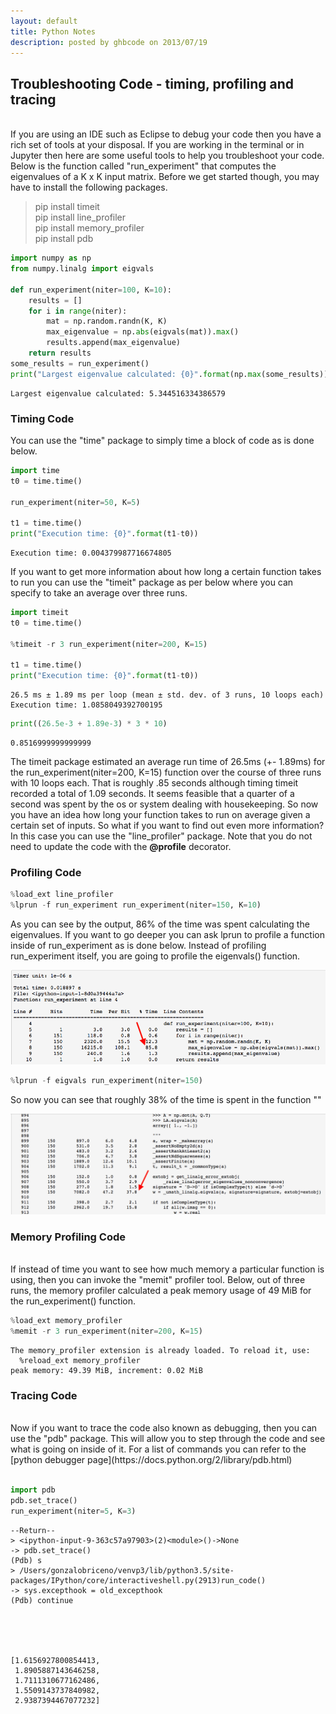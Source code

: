 ```yaml
---
layout: default
title: Python Notes
description: posted by ghbcode on 2013/07/19
---
```

## Troubleshooting Code - timing, profiling and tracing
<br>
If you are using an IDE such as Eclipse to debug your code then you have a rich set of tools at your disposal. If you are working in the terminal or in Jupyter then here are some useful tools to help you troubleshoot your code. Below is the function called "run_experiment" that computes the eigenvalues of a K x K input matrix. Before we get started though, you may have to install the following packages.
<br>

> pip install timeit <br>
> pip install line_profiler  <br>
> pip install memory_profiler  <br>
> pip install pdb <br>


```python
import numpy as np
from numpy.linalg import eigvals

def run_experiment(niter=100, K=10):
    results = []
    for i in range(niter):
        mat = np.random.randn(K, K)
        max_eigenvalue = np.abs(eigvals(mat)).max()
        results.append(max_eigenvalue)
    return results
some_results = run_experiment()
print("Largest eigenvalue calculated: {0}".format(np.max(some_results)))
```

    Largest eigenvalue calculated: 5.344516334386579


### Timing Code

You can use the "time" package to simply time a block of code as is done below. 


```python
import time
t0 = time.time()

run_experiment(niter=50, K=5)

t1 = time.time()
print("Execution time: {0}".format(t1-t0))
```

    Execution time: 0.004379987716674805


If you want to get more information about how long a certain function takes to run you can use the "timeit" package as per below where you can specify to take an average over three runs.


```python
import timeit
t0 = time.time()

%timeit -r 3 run_experiment(niter=200, K=15)

t1 = time.time()
print("Execution time: {0}".format(t1-t0))
```

    26.5 ms ± 1.89 ms per loop (mean ± std. dev. of 3 runs, 10 loops each)
    Execution time: 1.0858049392700195



```python
print((26.5e-3 + 1.89e-3) * 3 * 10)
```

    0.8516999999999999


The timeit package estimated an average run time of 26.5ms (+- 1.89ms) for the run_experiment(niter=200, K=15) function over the course of three runs with 10 loops each. That is roughly .85 seconds although timing timeit recorded a total of 1.09 seconds. It seems feasible that a quarter of a second was spent by the os or system dealing with housekeeping. So now you have an idea how long your function takes to run on average given a certain set of inputs. So what if you want to find out even more information? In this case you can use the "line_profiler" package. Note that you do not need to update the code with the **@profile** decorator.
<br>

### Profiling Code


```python
%load_ext line_profiler
%lprun -f run_experiment run_experiment(niter=150, K=10)
```

As you can see by the output, 86% of the time was spent calculating the eigenvalues. If you want to go deeper you can ask lprun to profile a function inside of run_experiment as is done below. Instead of profiling run_experiment itself, you are going to profile the eigenvals() function.<br>

![profiling result](profiling01.png)


```python
%lprun -f eigvals run_experiment(niter=150)
```

So now you can see that roughly 38% of the time is spent in the function ""
<br>

![profiling 2](profiling02.png)

### Memory Profiling Code
<br>
If instead of time you want to see how much memory a particular function is using, then you can invoke the "memit" profiler tool. Below, out of three runs, the memory profiler calculated a peak memory usage of 49 MiB for the run_experiment() function.


```python
%load_ext memory_profiler
%memit -r 3 run_experiment(niter=200, K=15)
```

    The memory_profiler extension is already loaded. To reload it, use:
      %reload_ext memory_profiler
    peak memory: 49.39 MiB, increment: 0.02 MiB


### Tracing Code 
<br>
Now if you want to trace the code also known as debugging, then you can use the "pdb" package. This will allow you to step through the code and see what is going on inside of it. For a list of commands you can refer to the [python debugger page](https://docs.python.org/2/library/pdb.html)<br><br>


```python
import pdb
pdb.set_trace()
run_experiment(niter=5, K=3)
```

    --Return--
    > <ipython-input-9-363c57a97903>(2)<module>()->None
    -> pdb.set_trace()
    (Pdb) s
    > /Users/gonzalobriceno/venvp3/lib/python3.5/site-packages/IPython/core/interactiveshell.py(2913)run_code()
    -> sys.excepthook = old_excepthook
    (Pdb) continue





    [1.6156927800854413,
     1.8905887143646258,
     1.7111310677162486,
     1.5509143737840982,
     2.9387394467077232]


